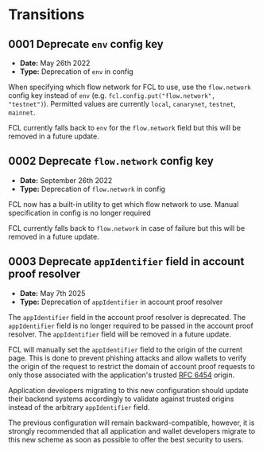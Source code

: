 # Transitions

## 0001 Deprecate `env` config key
- **Date:** May 26th 2022
- **Type:** Deprecation of `env` in config

When specifying which flow network for FCL to use, use the `flow.network` config key instead of `env` (e.g. `fcl.config.put("flow.network", "testnet")`).  Permitted values are currently `local`, `canarynet`, `testnet`, `mainnet`.

FCL currently falls back to `env` for the `flow.network` field but this will be removed in a future update.

## 0002 Deprecate `flow.network` config key
- **Date:** September 26th 2022
- **Type:** Deprecation of `flow.network` in config

FCL now has a built-in utility to get which flow network to use. Manual specification in config is no longer required

FCL currently falls back to `flow.network` in case of failure but this will be removed in a future update.

## 0003 Deprecate `appIdentifier` field in account proof resolver

- **Date:** May 7th 2025
- **Type:** Deprecation of `appIdentifier` in account proof resolver

The `appIdentifier` field in the account proof resolver is deprecated. The `appIdentifier` field is no longer required to be passed in the account proof resolver. The `appIdentifier` field will be removed in a future update.

FCL will manually set the `appIdentifier` field to the origin of the current page.  This is done to prevent phishing attacks and allow wallets to verify the origin of the request to restrict the domain of account proof requests to only those associated with the application's trusted [RFC 6454](https://www.rfc-editor.org/rfc/rfc6454.html) origin.

Application developers migrating to this new configuration should update their backend systems accordingly to validate against trusted origins instead of the arbitrary `appIdentifier` field.

The previous configuration will remain backward-compatible, however, it is strongly recommended that all application and wallet developers migrate to this new scheme as soon as possible to offer the best security to users.